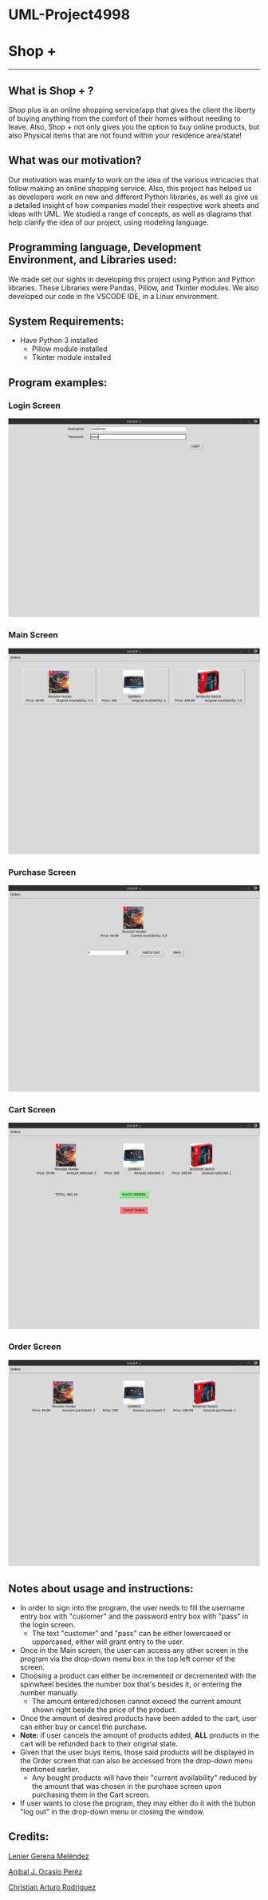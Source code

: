 # UML-Project4998

# Shop +
--- 
## What is Shop + ?

Shop plus is an online shopping service/app that gives the client the liberty of buying anything from the comfort of their homes without needing to leave. Also, Shop + not only gives you the option to buy online products, but also Physical items that are not found within your residence area/state!

## What was our motivation?

Our motivation was mainly to work on the idea of the various intricacies that follow making an online shopping service. Also, this project has helped us as developers work on new and different Python libraries, as well as give us a detailed insight of how companies model their respective work sheets and ideas with UML. We studied a range of concepts, as well as diagrams that help clarify the idea of our project, using modeling language.

## Programming language, Development Environment, and Libraries used:

We made set our sights in developing this project using Python and Python libraries. These Libraries were Pandas, Pillow, and Tkinter modules. We also developed our code in the VSCODE IDE, in a Linux environment.

## System Requirements:

* Have Python 3 installed
  * Pillow module installed
  * Tkinter module installed

## Program examples:

### Login Screen
![Login_Screen](https://github.com/Suaniel/UML-Project4998/blob/GUI/Example_images/Shop_plus_login_example.png)
### Main Screen
![Main_Screen](https://github.com/Suaniel/UML-Project4998/blob/GUI/Example_images/Shop_plus_mainScreen_example.png)
### Purchase Screen
![Purchase_Screen](https://github.com/Suaniel/UML-Project4998/blob/GUI/Example_images/Shop_plus_purchaseScreen_example.png)
### Cart Screen
![Cart_Screen](https://github.com/Suaniel/UML-Project4998/blob/GUI/Example_images/Shop_plus_cartScreen_example.png)
### Order Screen
![Order_Screen](https://github.com/Suaniel/UML-Project4998/blob/GUI/Example_images/Shop_plus_orderScreen_example.png)


## Notes about usage and instructions:
- In order to sign into the program, the user needs to fill the username entry box with "customer" and the password entry box with "pass" in the login screen.
  - The text "customer" and "pass" can be either lowercased or uppercased, either will grant entry to the user.
- Once in the Main screen, the user can access any other screen in the program via the drop-down menu box in the top left corner of the screen.
- Choosing a product can either be incremented or decremented with the spinwheel besides the number box that's besides it, or entering the number manually.
  - The amount entered/chosen cannot exceed the current amount shown right beside the price of the product.
- Once the amount of desired products have been added to the cart, user can either buy or cancel the purchase.
- **Note**: if user cancels the amount of products added, **ALL** products in the cart will be refunded back to their original state.
- Given that the user buys items, those said products will be displayed in the Order screen that can also be accessed from the drop-down menu mentioned earlier.
  - Any bought products will have their "current availability" reduced by the amount that was chosen in the purchase screen upon purchasing them in the Cart screen.
- If user wants to close the program, they may either do it with the button "log out" in the drop-down menu or closing the window.

## Credits:

[Lenier Gerena Meléndez](https://github.com/Suaniel "Lenier's Github")

[Anibal J. Ocasio Peréz](https://github.com/anibal19)

[Christian Arturo Rodriguez](https://github.com/Sn1ks)
